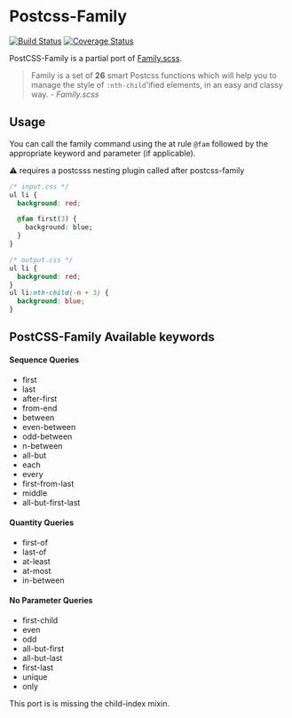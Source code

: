 
# Postcss-Family

[![Build Status](https://travis-ci.org/mpeutz/postcss-family.svg?branch=master)](https://travis-ci.org/mpeutz/postcss-family)   [![Coverage Status](https://coveralls.io/repos/github/mpeutz/postcss-family/badge.svg?branch=master)](https://coveralls.io/github/mpeutz/postcss-family?branch=master)

PostCSS-Family is a partial port of [Family.scss](https://lukyvj.github.io/family.scss/).

> Family is a set of **26** smart Postcss functions which will help you to manage
> the style of `:nth-child`'ified elements, in an easy and classy way.
> *- Family.scss*


## Usage

You can call the family command using the at rule `@fam` followed by the appropriate keyword and parameter (if applicable).

:warning: requires a postcsss nesting plugin called after postcss-family

```css
/* input.css */
ul li {
  background: red;

  @fam first(3) {
    background: blue;
  }
}
```

```css
/* output.css */
ul li {
  background: red;
}
ul li:nth-child(-n + 3) {
  background: blue;
}

```

## PostCSS-Family Available keywords

#### Sequence Queries

- first
- last
- after-first
- from-end
- between
- even-between
- odd-between
- n-between
- all-but
- each
- every
- first-from-last
- middle
- all-but-first-last



#### Quantity Queries

- first-of
- last-of
- at-least
- at-most
- in-between

#### No Parameter Queries

- first-child
- even
- odd
- all-but-first
- all-but-last
- first-last
- unique
- only

This port is is missing the child-index mixin.

